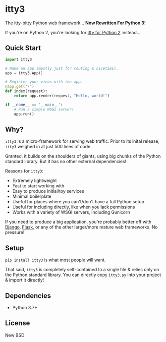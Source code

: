 # itty3

The itty-bitty Python web framework... **Now Rewritten For Python 3!**

If you're on Python 2, you're looking for
[itty for Python 2](https://github.com/toastdriven/itty) instead...

## Quick Start

```python
import itty3

# Make an app (mostly just for routing & niceties).
app = itty3.App()

# Register your views with the app.
@app.get("/")
def index(request):
    return app.render(request, "Hello, world!")

if __name__ == "__main__":
    # Run a simple WSGI server!
    app.run()
```

## Why?

`itty3` is a micro-framework for serving web traffic. Prior to its inital
release, `itty3` weighed in at just 500 lines of code.

Granted, it builds on the shoulders of giants, using big chunks of the Python
standard library. But it has no other external dependencies!

Reasons for `itty3`:

* Extremely lightweight
* Fast to start working with
* Easy to produce initial/toy services
* Minimal boilerplate
* Useful for places where you can't/don't have a full Python setup
* Useful for including directly, like when you lack permissions
* Works with a variety of WSGI servers, including Gunicorn

If you need to produce a big application, you're probably better off with
[Django](https://djangoproject.com/),
[Flask](https://www.palletsprojects.com/p/flask/), or any of the other
larger/more mature web frameworks. No pressure!

## Setup

`pip install itty3` is what most people will want.

That said, `itty3` is completely self-contained to a single file & relies
only on the Python standard library. You can directly copy `itty3.py` into
your project & import it directly!

## Dependencies

* Python 3.7+

## License

New BSD
